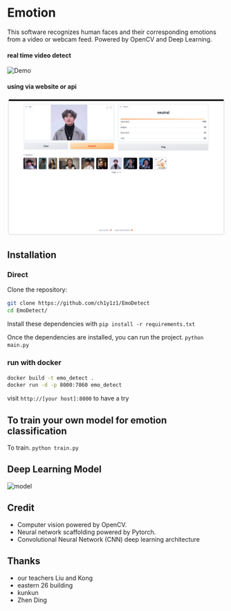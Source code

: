 # Emotion

This software recognizes human faces and their corresponding emotions from a video or webcam feed. Powered by OpenCV and Deep Learning.

#### real time video detect
![Demo](readme_pics/iShot_2023-05-31_20.31.10.gif)

#### using via website or api

![Demo](readme_pics/2023-06-01-16-19-18.png)

## Installation

### Direct

Clone the repository:
```bash
git clone https://github.com/ch1y1z1/EmoDetect
cd EmoDetect/
```

Install these dependencies with 
```pip install -r requirements.txt```


Once the dependencies are installed, you can run the project.
```python main.py```

### run with docker

```bash
docker build -t emo_detect .
docker run -d -p 8000:7860 emo_detect
```

visit `http://[your host]:8000` to have a try


## To train your own model for emotion classification

To train.
```python train.py```


## Deep Learning Model

![model](pics/666.jpg)


## Credit

* Computer vision powered by OpenCV.
* Neural network scaffolding powered by Pytorch.
* Convolutional Neural Network (CNN) deep learning architecture 

## Thanks

* our teachers Liu and Kong
* eastern 26 building
* kunkun
* Zhen Ding
